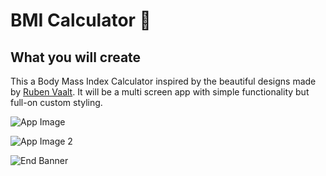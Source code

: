 # BMI Calculator 💪

## What you will create

This a Body Mass Index Calculator inspired by the beautiful designs made by [Ruben Vaalt](https://dribbble.com/shots/4585382-Simple-BMI-Calculator). It will be a multi screen app with simple functionality but full-on custom styling. 

![App Image](https://cdn.dribbble.com/users/1553101/screenshots/4585382/attachments/1036694/selector_page.png)

![App Image 2](https://cdn.dribbble.com/users/1553101/screenshots/4585382/attachments/1036693/result_page.png)


![End Banner](https://github.com/londonappbrewery/Images/blob/master/readme-end-banner.png)
